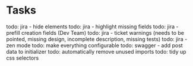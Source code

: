 # Tasks

todo: jira - hide elements
todo: jira - highlight missing fields
todo: jira - prefill creation fields (Dev Team)
todo: jira - ticket warnings (needs to be pointed, missing design, incomplete description, missing tests)
todo: jira - zen mode
todo: make everything configurable
todo: swagger - add post data to initializer
todo: automatically remove unused imports
todo: tidy up css selectors
